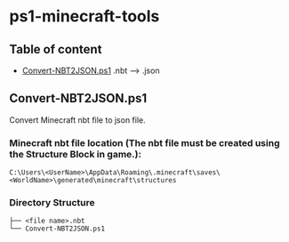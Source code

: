 # ps1-minecraft-tools
## Table of content
- [Convert-NBT2JSON.ps1](#Convert-NBT2JSON.ps1) .nbt --> .json

## Convert-NBT2JSON.ps1
Convert Minecraft nbt file to json file.

### Minecraft nbt file location (The nbt file must be created using the Structure Block in game.):
```
C:\Users\<UserName>\AppData\Roaming\.minecraft\saves\<WorldName>\generated\minecraft\structures
```

### Directory Structure
```
├── <file name>.nbt
└── Convert-NBT2JSON.ps1
```
